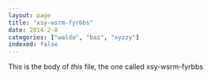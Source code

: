 ```yaml
---
layout: page
title: "xsy-wsrm-fyrbbs"
date: 2014-2-8
categories: ["waldo", "baz", "xyzzy"]
indexed: false
---
```

This is the body of _this_ file, the one called xsy-wsrm-fyrbbs
